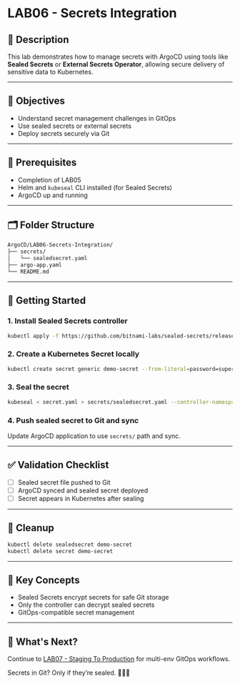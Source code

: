 # LAB06 - Secrets Integration

## 📝 Description
This lab demonstrates how to manage secrets with ArgoCD using tools like **Sealed Secrets** or **External Secrets Operator**, allowing secure delivery of sensitive data to Kubernetes.

---

## 🎯 Objectives
- Understand secret management challenges in GitOps
- Use sealed secrets or external secrets
- Deploy secrets securely via Git

---

## 🧰 Prerequisites
- Completion of LAB05
- Helm and `kubeseal` CLI installed (for Sealed Secrets)
- ArgoCD up and running

---

## 🗂️ Folder Structure
```bash
ArgoCD/LAB06-Secrets-Integration/
├── secrets/
│   └── sealedsecret.yaml
├── argo-app.yaml
└── README.md
```

---

## 🚀 Getting Started

### 1. Install Sealed Secrets controller
```bash
kubectl apply -f https://github.com/bitnami-labs/sealed-secrets/releases/download/v0.21.0/controller.yaml
```

### 2. Create a Kubernetes Secret locally
```bash
kubectl create secret generic demo-secret --from-literal=password=supersecret --dry-run=client -o yaml > secret.yaml
```

### 3. Seal the secret
```bash
kubeseal < secret.yaml > secrets/sealedsecret.yaml --controller-namespace kube-system --format yaml
```

### 4. Push sealed secret to Git and sync
Update ArgoCD application to use `secrets/` path and sync.

---

## ✅ Validation Checklist
- [ ] Sealed secret file pushed to Git
- [ ] ArgoCD synced and sealed secret deployed
- [ ] Secret appears in Kubernetes after sealing

---

## 🧹 Cleanup
```bash
kubectl delete sealedsecret demo-secret
kubectl delete secret demo-secret
```

---

## 🧠 Key Concepts
- Sealed Secrets encrypt secrets for safe Git storage
- Only the controller can decrypt sealed secrets
- GitOps-compatible secret management

---

## 🔁 What's Next?
Continue to [LAB07 - Staging To Production](../LAB07-Staging-To-Production/) for multi-env GitOps workflows.

Secrets in Git? Only if they’re sealed. 🔐📄🚀